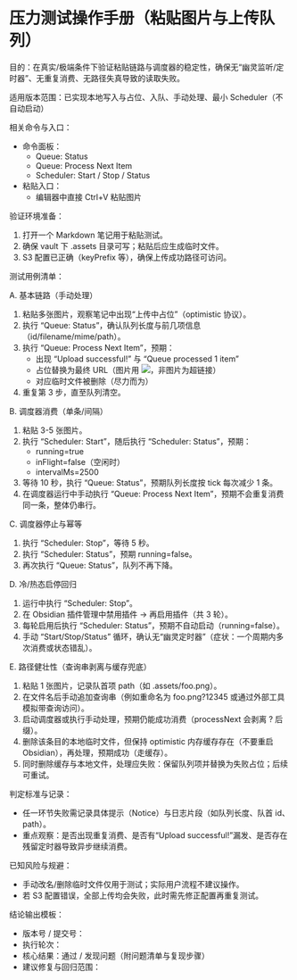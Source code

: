 # 压力测试操作手册（粘贴图片与上传队列）

目的：在真实/极端条件下验证粘贴链路与调度器的稳定性，确保无“幽灵监听/定时器”、无重复消费、无路径失真导致的读取失败。

适用版本范围：已实现本地写入与占位、入队、手动处理、最小 Scheduler（不自动启动）

相关命令与入口：
- 命令面板：
  - Queue: Status
  - Queue: Process Next Item
  - Scheduler: Start / Stop / Status
- 粘贴入口：
  - 编辑器中直接 Ctrl+V 粘贴图片

验证环境准备：
1. 打开一个 Markdown 笔记用于粘贴测试。
2. 确保 vault 下 .assets 目录可写；粘贴后应生成临时文件。
3. S3 配置已正确（keyPrefix 等），确保上传成功路径可访问。

测试用例清单：

A. 基本链路（手动处理）
1) 粘贴多张图片，观察笔记中出现“上传中占位”（optimistic 协议）。
2) 执行 “Queue: Status”，确认队列长度与前几项信息（id/filename/mime/path）。
3) 执行 “Queue: Process Next Item”，预期：
   - 出现 “Upload successful!” 与 “Queue processed 1 item”
   - 占位替换为最终 URL（图片用 ![](...)，非图片为超链接）
   - 对应临时文件被删除（尽力而为）
4) 重复第 3 步，直至队列清空。

B. 调度器消费（单条/间隔）
1) 粘贴 3-5 张图片。
2) 执行 “Scheduler: Start”，随后执行 “Scheduler: Status”，预期：
   - running=true
   - inFlight=false（空闲时）
   - intervalMs=2500
3) 等待 10 秒，执行 “Queue: Status”，预期队列长度按 tick 每次减少 1 条。
4) 在调度器运行中手动执行 “Queue: Process Next Item”，预期不会重复消费同一条，整体仍串行。

C. 调度器停止与幂等
1) 执行 “Scheduler: Stop”，等待 5 秒。
2) 执行 “Scheduler: Status”，预期 running=false。
3) 再次执行 “Queue: Status”，队列不再下降。

D. 冷/热态启停回归
1) 运行中执行 “Scheduler: Stop”。
2) 在 Obsidian 插件管理中禁用插件 → 再启用插件（共 3 轮）。
3) 每轮启用后执行 “Scheduler: Status”，预期不自动启动（running=false）。
4) 手动 “Start/Stop/Status” 循环，确认无“幽灵定时器”（症状：一个周期内多次消费或状态错乱）。

E. 路径健壮性（查询串剥离与缓存兜底）
1) 粘贴 1 张图片，记录队首项 path（如 .assets/foo.png）。
2) 在文件名后手动追加查询串（例如重命名为 foo.png?12345 或通过外部工具模拟带查询访问）。
3) 启动调度器或执行手动处理，预期仍能成功消费（processNext 会剥离 ? 后缀）。
4) 删除该条目的本地临时文件，但保持 optimistic 内存缓存存在（不要重启 Obsidian），再处理，预期成功（走缓存）。
5) 同时删除缓存与本地文件，处理应失败：保留队列项并替换为失败占位；后续可重试。

判定标准与记录：
- 任一环节失败需记录具体提示（Notice）与日志片段（如队列长度、队首 id、path）。
- 重点观察：是否出现重复消费、是否有“Upload successful!”漏发、是否存在残留定时器导致异步继续消费。

已知风险与规避：
- 手动改名/删除临时文件仅用于测试；实际用户流程不建议操作。
- 若 S3 配置错误，全部上传均会失败，此时需先修正配置再重复测试。

结论输出模板：
- 版本号 / 提交号：
- 执行轮次：
- 核心结果：通过 / 发现问题（附问题清单与复现步骤）
- 建议修复与回归范围：